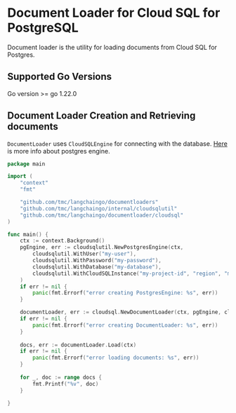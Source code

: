 # Document Loader for Cloud SQL for PostgreSQL 

Document loader is the utility for loading documents from Cloud SQL for Postgres.  

## Supported Go Versions

Go version >= go 1.22.0

## Document Loader Creation and Retrieving documents

`DocumentLoader` uses `CloudSQLEngine` for connecting with the database. [Here](https://github.com/tmc/langchaingo/tree/main/internal/cloudsqlutil) is more info about postgres engine.

```go
package main

import (
	"context"
	"fmt"

	"github.com/tmc/langchaingo/documentloaders"
	"github.com/tmc/langchaingo/internal/cloudsqlutil"
	"github.com/tmc/langchaingo/documentloader/cloudsql"
)

func main() {
	ctx := context.Background()
	pgEngine, err := cloudsqlutil.NewPostgresEngine(ctx,
		cloudsqlutil.WithUser("my-user"),
		cloudsqlutil.WithPassword("my-password"),
		cloudsqlutil.WithDatabase("my-database"),
		cloudsqlutil.WithCloudSQLInstance("my-project-id", "region", "my-instance"),
	)
	if err != nil {
		panic(fmt.Errorf("error creating PostgresEngine: %s", err))
	}

	documentLoader, err := cloudsql.NewDocumentLoader(ctx, pgEngine, cloudsql.WithFormat("csv"))
	if err != nil {
		panic(fmt.Errorf("error creating DocumentLoader: %s", err))
	}
	
	docs, err := documentLoader.Load(ctx)
	if err != nil {
		panic(fmt.Errorf("error loading documents: %s", err))
	}	
	
	for _, doc := range docs {
        fmt.Printf("%v", doc)
	}
	
}
```
